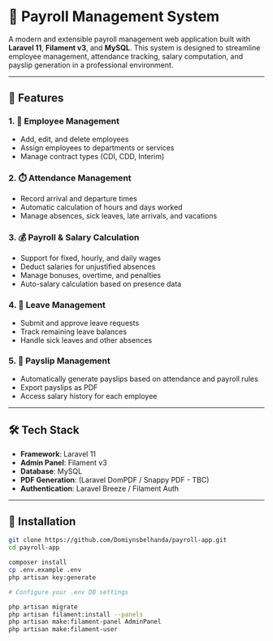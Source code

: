 # 🧾 Payroll Management System

A modern and extensible payroll management web application built with **Laravel 11**, **Filament v3**, and **MySQL**. This system is designed to streamline employee management, attendance tracking, salary computation, and payslip generation in a professional environment.

---

## 🚀 Features

### 1. 👥 Employee Management
- Add, edit, and delete employees
- Assign employees to departments or services
- Manage contract types (CDI, CDD, Interim)

### 2. ⏱️ Attendance Management
- Record arrival and departure times
- Automatic calculation of hours and days worked
- Manage absences, sick leaves, late arrivals, and vacations

### 3. 💰 Payroll & Salary Calculation
- Support for fixed, hourly, and daily wages
- Deduct salaries for unjustified absences
- Manage bonuses, overtime, and penalties
- Auto-salary calculation based on presence data

### 4. 📅 Leave Management
- Submit and approve leave requests
- Track remaining leave balances
- Handle sick leaves and other absences

### 5. 📄 Payslip Management
- Automatically generate payslips based on attendance and payroll rules
- Export payslips as PDF
- Access salary history for each employee

---

## 🛠️ Tech Stack

- **Framework**: Laravel 11
- **Admin Panel**: Filament v3
- **Database**: MySQL
- **PDF Generation**: (Laravel DomPDF / Snappy PDF - TBC)
- **Authentication**: Laravel Breeze / Filament Auth

---

## 🔧 Installation

```bash
git clone https://github.com/Domiynsbelhanda/payroll-app.git
cd payroll-app

composer install
cp .env.example .env
php artisan key:generate

# Configure your .env DB settings

php artisan migrate
php artisan filament:install --panels
php artisan make:filament-panel AdminPanel
php artisan make:filament-user
